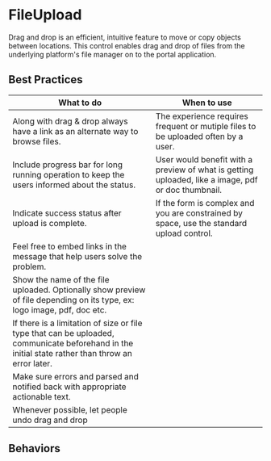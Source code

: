﻿# FileUpload
Drag and drop is an efficient, intuitive feature to move or copy objects between locations. This control enables drag and drop of files from the underlying platform's file manager on to the portal application. 

## Best Practices

| What to do  | When to use |
|-------------|-------------|
| Along with drag & drop always have a link as an alternate way to browse files. | The experience requires frequent or mutiple files to be uploaded often by a user.|
| Include progress bar for long running operation to keep the users informed about the status.| User would benefit with a preview of what is getting uploaded, like a image, pdf or doc thumbnail.|
| Indicate success status after upload is complete.| If the form is complex and you are constrained by space, use the standard upload control.|
| Feel free to embed links in the message that help users solve the problem. 
| Show the name of the file uploaded. Optionally show preview of file depending on its type, ex: logo image, pdf, doc etc.
| If there is a limitation of size or file type that can be uploaded, communicate beforehand in the initial state rather than throw an error later.
| Make sure errors and parsed and notified back with appropriate actionable text.
| Whenever possible, let people undo drag and drop


## Behaviors




